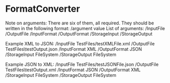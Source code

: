 # FormatConverter

Note on arguments:
There are six of them, all required. They should be written in the following format: /argument value
List of arguments: /InputFile  /OutputFile  /InputFormat  /OutputFormat  /StorageInput   /StorageOutput

Example XML to JSON: 
/InputFile TestFiles/testXMLFile.xml /OutputFile TestFiles\testOutput.json /InputFormat XML /OutputFormat JSON /StorageInput FileSystem /StorageOutput FileSystem

Example JSON to XML:
/InputFile TestFiles/testJSONFile.json /OutputFile TestFiles\testOutput.xml /InputFormat JSON /OutputFormat XML /StorageInput FileSystem /StorageOutput FileSystem

